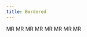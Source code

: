 ```yaml
---
title: Bordered
---
```


<div class="flex gap-24 items-end justify-center flex-wrap">
  <span class="vv-avatar vv-avatar--bordered" 
        role="img" 
        aria-label="Mario Rossi" 
        tabindex="0">
      MR
  </span>
  <span class="vv-avatar vv-avatar--bordered vv-avatar--danger" 
        role="img" 
        aria-label="Mario Rossi" 
        tabindex="0">
      MR
  </span>
  <span class="vv-avatar vv-avatar--bordered vv-avatar--success" 
        role="img" 
        aria-label="Mario Rossi" 
        tabindex="0">
      MR
  </span>
  <span class="vv-avatar vv-avatar--bordered vv-avatar--warning" 
        role="img" 
        aria-label="Mario Rossi" 
        tabindex="0">
      MR
  </span>
  <span class="vv-avatar vv-avatar--bordered vv-avatar--info" 
        role="img" 
        aria-label="Mario Rossi" 
        tabindex="0">
      MR
  </span>
  <span class="vv-avatar vv-avatar--bordered vv-avatar--accent" 
        role="img" 
        aria-label="Mario Rossi" 
        tabindex="0">
      MR
  </span>
  <span class="vv-avatar vv-avatar--bordered vv-avatar--gray" 
        role="img" 
        aria-label="Mario Rossi" 
        tabindex="0">
      MR
  </span>
   <span class="vv-avatar vv-avatar--bordered vv-avatar--surface" 
        role="img" 
        aria-label="Mario Rossi" 
        tabindex="0">
      MR
  </span>
</div>